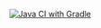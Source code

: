 [![Java CI with Gradle](https://github.com/TailakovaOlga/DeliveryDate/actions/workflows/gradle.yml/badge.svg)](https://github.com/TailakovaOlga/DeliveryDate/actions/workflows/gradle.yml)
